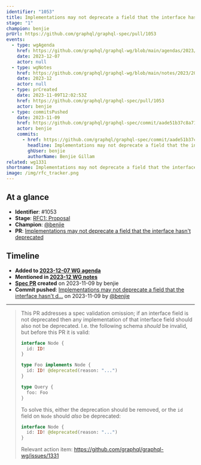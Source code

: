```yaml
---
identifier: "1053"
title: Implementations may not deprecate a field that the interface hasn't deprecated
stage: "1"
champion: benjie
prUrl: https://github.com/graphql/graphql-spec/pull/1053
events:
  - type: wgAgenda
    href: https://github.com/graphql/graphql-wg/blob/main/agendas/2023/12-Dec/07-wg-primary.md
    date: 2023-12-07
    actor: null
  - type: wgNotes
    href: https://github.com/graphql/graphql-wg/blob/main/notes/2023/2023-12.md
    date: 2023-12
    actor: null
  - type: prCreated
    date: 2023-11-09T12:02:53Z
    href: https://github.com/graphql/graphql-spec/pull/1053
    actor: benjie
  - type: commitsPushed
    date: 2023-11-09
    href: https://github.com/graphql/graphql-spec/commit/aade51b37c8a71a6b6e862f6f6dda1be12c7d639
    actor: benjie
    commits:
      - href: https://github.com/graphql/graphql-spec/commit/aade51b37c8a71a6b6e862f6f6dda1be12c7d639
        headline: Implementations may not deprecate a field that the interface hasn't d…
        ghUser: benjie
        authorName: Benjie Gillam
related: wg1331
shortname: Implementations may not deprecate a field that the interface hasn't deprecated
image: /img/rfc_tracker.png
---
```


## At a glance

- **Identifier**: #1053
- **Stage**: [RFC1: Proposal](https://github.com/graphql/graphql-spec/blob/main/CONTRIBUTING.md#stage-1-proposal)
- **Champion**: [@benjie](https://github.com/benjie)
- **PR**: [Implementations may not deprecate a field that the interface hasn't deprecated](https://github.com/graphql/graphql-spec/pull/1053)

<!-- BEGIN_CUSTOM_TEXT -->



<!-- END_CUSTOM_TEXT -->

## Timeline

- **Added to [2023-12-07 WG agenda](https://github.com/graphql/graphql-wg/blob/main/agendas/2023/12-Dec/07-wg-primary.md)**
- **Mentioned in [2023-12 WG notes](https://github.com/graphql/graphql-wg/blob/main/notes/2023/2023-12.md)**
- **[Spec PR](https://github.com/graphql/graphql-spec/pull/1053) created** on 2023-11-09 by benjie
- **Commit pushed**: [Implementations may not deprecate a field that the interface hasn't d…](https://github.com/graphql/graphql-spec/commit/aade51b37c8a71a6b6e862f6f6dda1be12c7d639) on 2023-11-09 by [@benjie](https://github.com/benjie)

<!-- VERBATIM -->

---

> This PR addresses a spec validation omission; if an interface field is not deprecated then any implementation of that interface field should also not be deprecated. I.e. the following schema _should_ be invalid, but before this PR it is valid:
> 
> ```graphql
> interface Node {
>   id: ID!
> }
> 
> type Foo implements Node {
>   id: ID! @deprecated(reason: "...")
> }
> 
> type Query {
>   foo: Foo
> }
> ```
> 
> To solve this, either the deprecation should be removed, or the `id` field on `Node` should _also_ be deprecated:
> 
> ```graphql
> interface Node {
>   id: ID! @deprecated(reason: "...")
> }
> ```
> 
> 
> Relevant action item: https://github.com/graphql/graphql-wg/issues/1331

